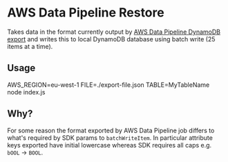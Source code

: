 # AWS Data Pipeline Restore

Takes data in the format currently output by [AWS Data Pipeline DynamoDB export](http://docs.aws.amazon.com/datapipeline/latest/DeveloperGuide/dp-importexport-ddb-part2.html) and writes this to local DynamoDB database using batch write (25 items at a time).

## Usage

AWS_REGION=eu-west-1 FILE=./export-file.json TABLE=MyTableName node index.js

## Why?

For some reason the format exported by AWS Data Pipeline job differs to what's required by SDK params to `batchWriteItem`. In particular attribute keys exported have initial lowercase whereas SDK requires all caps e.g. `bOOL` -> `BOOL`.

